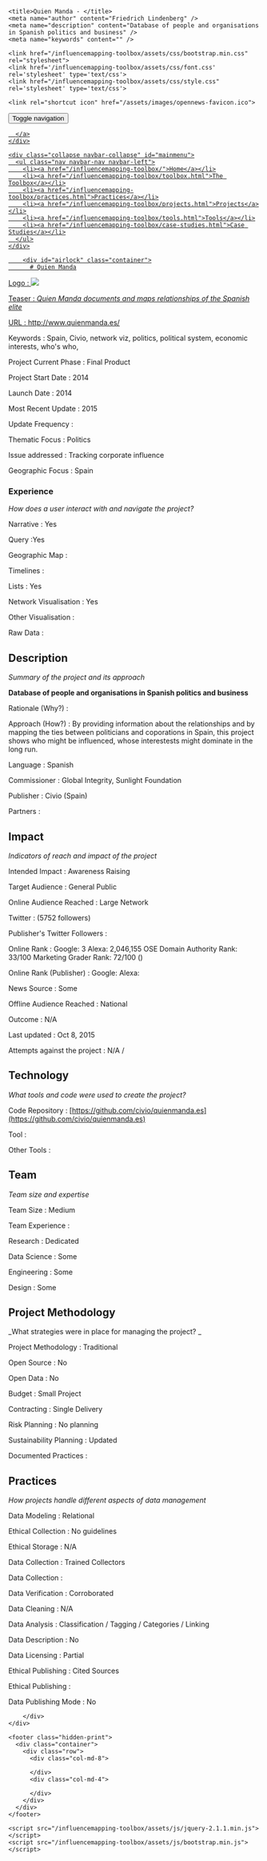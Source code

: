 <!DOCTYPE html>
<html>
  <head>
    <meta charset="utf-8">
    <meta http-equiv="X-UA-Compatible" content="IE=edge,chrome=1">
    <meta name="viewport" content="width=device-width, initial-scale=1.0">

    <title>Quien Manda - </title>
    <meta name="author" content="Friedrich Lindenberg" />
    <meta name="description" content="Database of people and organisations in Spanish politics and business" />
    <meta name="keywords" content="" />

    <link href="/influencemapping-toolbox/assets/css/bootstrap.min.css" rel="stylesheet">
    <link href='/influencemapping-toolbox/assets/css/font.css' rel='stylesheet' type='text/css'>
    <link href="/influencemapping-toolbox/assets/css/style.css" rel='stylesheet' type='text/css'>

    <link rel="shortcut icon" href="/assets/images/opennews-favicon.ico">
  </head>
  <body>
    <div id="page">
      <nav class="navbar navbar-default navbar-static-top" role="navigation">
  <div class="container">
    <div class="navbar-header">
      <button type="button" class="navbar-toggle" data-toggle="collapse"
        data-target="#mainmenu">
        <span class="sr-only">Toggle navigation</span>
        <span class="icon-bar"></span>
        <span class="icon-bar"></span>
        <span class="icon-bar"></span>
      </button>
      <a class="navbar-brand" href="/">
        
      </a>
    </div>

    <div class="collapse navbar-collapse" id="mainmenu">
      <ul class="nav navbar-nav navbar-left">
        <li><a href="/influencemapping-toolbox/">Home</a></li>
        <li><a href="/influencemapping-toolbox/toolbox.html">The Toolbox</a></li>
        <li><a href="/influencemapping-toolbox/practices.html">Practices</a></li>
        <li><a href="/influencemapping-toolbox/projects.html">Projects</a></li>
        <li><a href="/influencemapping-toolbox/tools.html">Tools</a></li>
        <li><a href="/influencemapping-toolbox/case-studies.html">Case Studies</a></li>
      </ul>
    </div>
  </div>
</nav>

        <div id="airlock" class="container">
          # Quien Manda

Logo
: ![](http://www.quienmanda.es/images/facebook_avatar.png)

Teaser
: _Quien Manda documents and maps relationships of the Spanish elite_

URL
:
http://www.quienmanda.es/


Keywords
: Spain, Civio, network viz, politics, political system, economic interests, who&#39;s who, 



Project Current Phase
: Final Product

	

Project Start Date
: 2014



Launch Date
: 2014



Most Recent Update
: 2015



Update Frequency
: 



Thematic Focus
: Politics



Issue addressed
: Tracking corporate influence



Geographic Focus
: Spain


### Experience

_How does a user interact with and navigate the project?_

Narrative
: Yes 

Query
:Yes 

Geographic Map
:  

Timelines
:  

Lists
: Yes 

Network Visualisation
:  Yes

Other Visualisation
:   

Raw Data 
:

## Description

_Summary of the project and its approach_

__Database of people and organisations in Spanish politics and business__


Rationale (Why?)
: 



Approach (How?)
: By providing information about the relationships and by mapping the ties between politicians and coporations in Spain, this project shows who might be influenced, whose interestests might dominate in the long run.



Language
: Spanish



Commissioner
: Global Integrity, Sunlight Foundation



Publisher
: Civio (Spain)



Partners
: 


## Impact

_Indicators of reach and impact of the project_

Intended Impact
: Awareness Raising



Target Audience
: General Public



Online Audience Reached
: Large Network



Twitter
:  (5752 followers)



Publisher's Twitter Followers
: 



Online Rank
:  Google: 3   Alexa: 2,046,155  OSE Domain Authority Rank: 33/100 Marketing Grader Rank: 72/100 ()


Online Rank (Publisher)
:  Google:   Alexa: 



News Source
: Some



Offline Audience Reached
: National



Outcome
: N/A



Last updated
: Oct 8, 2015


Attempts against the project
: N/A  / 


## Technology

_What tools and code were used to create the project?_

Code Repository
: [https://github.com/civio/quienmanda.es](https://github.com/civio/quienmanda.es)



Tool
: 



Other Tools
: 


## Team

_Team size and expertise_

Team Size
: Medium



Team Experience
:  

Research
: Dedicated 

Data Science
: Some 

Engineering
:  Some

Design
: Some


## Project Methodology

_What strategies were in place for managing the project? _

Project Methodology
: Traditional



Open Source
: No



Open Data
: No



Budget
: Small Project



Contracting
: Single Delivery



Risk Planning
: No planning



Sustainability Planning
: Updated


Documented Practices
: []() []() []()


## Practices

_How projects handle different aspects of data management_

Data Modeling
: Relational



Ethical Collection
: No guidelines



Ethical Storage
: N/A



Data Collection
: Trained Collectors



Data Collection
: 



Data Verification
: Corroborated



Data Cleaning
: N/A



Data Analysis
: Classification / Tagging / Categories / Linking



Data Description
: No



Data Licensing
: Partial



Ethical Publishing
: Cited Sources



Ethical Publishing
: 



Data Publishing Mode
: No

        </div>
    </div>

    <footer class="hidden-print">
      <div class="container">
        <div class="row">
          <div class="col-md-8">
            
          </div>
          <div class="col-md-4">
            
          </div>
        </div>
      </div>
    </footer>

    <script src="/influencemapping-toolbox/assets/js/jquery-2.1.1.min.js"></script>
    <script src="/influencemapping-toolbox/assets/js/bootstrap.min.js"></script>
  </body>
</html>
